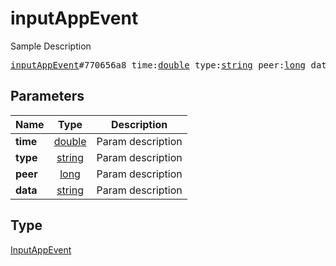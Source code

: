 # inputAppEvent

Sample Description

<pre>
<a href="../constructor/inputAppEvent.md">inputAppEvent</a>#770656a8 time:<a href="../type/double.md">double</a> type:<a href="../type/string.md">string</a> peer:<a href="../type/long.md">long</a> data:<a href="../type/string.md">string</a> = <a href="../type/InputAppEvent.md">InputAppEvent</a>;
</pre>

## Parameters

| Name | Type | Description |
|------|:----:|-------------|
| **time** | [double](../type/double.md) | Param description |
| **type** | [string](../type/string.md) | Param description |
| **peer** | [long](../type/long.md) | Param description |
| **data** | [string](../type/string.md) | Param description |

## Type

[InputAppEvent](../type/InputAppEvent.md)
